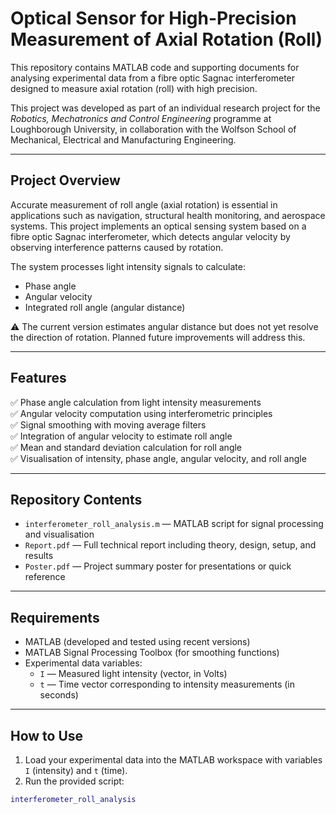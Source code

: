 # Optical Sensor for High-Precision Measurement of Axial Rotation (Roll)

This repository contains MATLAB code and supporting documents for analysing experimental data from a fibre optic Sagnac interferometer designed to measure axial rotation (roll) with high precision.

This project was developed as part of an individual research project for the *Robotics, Mechatronics and Control Engineering* programme at Loughborough University, in collaboration with the Wolfson School of Mechanical, Electrical and Manufacturing Engineering.

---

## Project Overview

Accurate measurement of roll angle (axial rotation) is essential in applications such as navigation, structural health monitoring, and aerospace systems. This project implements an optical sensing system based on a fibre optic Sagnac interferometer, which detects angular velocity by observing interference patterns caused by rotation.

The system processes light intensity signals to calculate:
- Phase angle  
- Angular velocity  
- Integrated roll angle (angular distance)  

⚠️ The current version estimates angular distance but does not yet resolve the direction of rotation. Planned future improvements will address this.

---

## Features

✅ Phase angle calculation from light intensity measurements  
✅ Angular velocity computation using interferometric principles  
✅ Signal smoothing with moving average filters  
✅ Integration of angular velocity to estimate roll angle  
✅ Mean and standard deviation calculation for roll angle  
✅ Visualisation of intensity, phase angle, angular velocity, and roll angle  

---

## Repository Contents

- `interferometer_roll_analysis.m` — MATLAB script for signal processing and visualisation  
- `Report.pdf` — Full technical report including theory, design, setup, and results  
- `Poster.pdf` — Project summary poster for presentations or quick reference  

---

## Requirements

- MATLAB (developed and tested using recent versions)  
- MATLAB Signal Processing Toolbox (for smoothing functions)  
- Experimental data variables:
  - `I` — Measured light intensity (vector, in Volts)  
  - `t` — Time vector corresponding to intensity measurements (in seconds)  

---

## How to Use

1. Load your experimental data into the MATLAB workspace with variables `I` (intensity) and `t` (time).
2. Run the provided script:

```matlab
interferometer_roll_analysis
